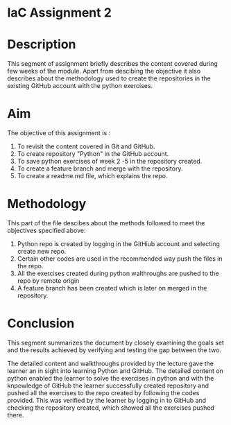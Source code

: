 #  IaC  Assignment 2  #

 # Description # 
This segment of assignment briefly describes the content covered during few weeks of the module. Apart from descibing the objective it also describes about the methodology used to create the repositories in the existing GitHub account with the python exercises.


# Aim #
The objective of this assignment is :
1. To revisit the content covered in Git and GitHub.
2. To create repository "Python" in the GitHub account.
3. To save python exercises of week 2 -5 in the repository created.
4. To create a feature branch and merge with the repository.
5. To create a readme.md file, which explains the repo.


# Methodology #
This part of the file descibes about the methods followed to meet the objectives specified above:
1. Python repo is created by logging in the GitHiub account and selecting create new repo.
2. Certain other codes are used in the recommended way push the files in the repo.
3. All the exercises created during python walthroughs are pushed to the repo by remote origin 
4. A feature branch has been created which is later on merged in the repository.

# Conclusion #
This segment summarizes the document by closely examining the goals set and the results achieved by verifying and testing the gap between the two.

The detailed content and walkthroughs provided by the lecture gave the learner an in sight into learning Python and GitHub. The detailed content on python enabled the learner to solve the exercises in python and with the knpowledge of GitHub the learner successfully created repository and pushed all the exercises to the repo created by following the codes provided.
This was verified by the learner by logging in to GitHub and checking the repository created, which showed all the exercises pushed there.
